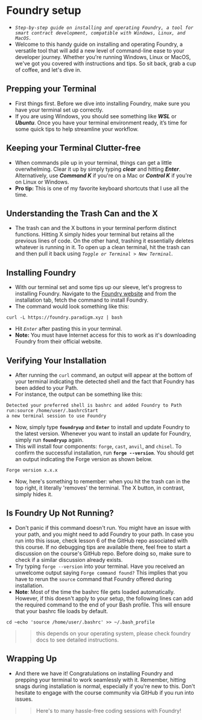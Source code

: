 # Foundry setup
- *`Step-by-step guide on installing and operating Foundry, a tool for smart contract development, compatible with Windows, Linux, and MacOS.`*
- Welcome to this handy guide on installing and operating Foundry, a versatile tool that will add a new level of command-line ease to your developer journey. Whether you're running Windows, Linux or MacOS, we've got you covered with instructions and tips. So sit back, grab a cup of coffee, and let's dive in.

## Prepping your Terminal
- First things first. Before we dive into installing Foundry, make sure you have your terminal set up correctly.
- If you are using Windows, you should see something like ***WSL*** or ***Ubuntu***. Once you have your terminal environment ready, it’s time for some quick tips to help streamline your workflow.

## Keeping your Terminal Clutter-free
- When commands pile up in your terminal, things can get a little overwhelming. Clear it up by simply typing ***clear*** and hitting ***Enter***. Alternatively, use ***Command K*** if you're on a Mac or ***Control K*** if you're on Linux or Windows.
- **Pro tip:** This is one of my favorite keyboard shortcuts that I use all the time.

## Understanding the Trash Can and the X
- The trash can and the X buttons in your terminal perform distinct functions. Hitting X simply hides your terminal but retains all the previous lines of code. On the other hand, trashing it essentially deletes whatever is running in it. To open up a clean terminal, hit the trash can and then pull it back using *`Toggle or Terminal > New Terminal`*.

## Installing Foundry
- With our terminal set and some tips up our sleeve, let's progress to installing Foundry. Navigate to the [Foundry website](https://book.getfoundry.sh/getting-started/installation) and from the installation tab, fetch the command to install Foundry.
- The command would look something like this:
```
curl -L https://foundry.paradigm.xyz | bash
```
- Hit *`Enter`* after pasting this in your terminal.
- **Note:** You must have Internet access for this to work as it's downloading Foundry from their official website.

## Verifying Your Installation
- After running the `curl` command, an output will appear at the bottom of your terminal indicating the detected shell and the fact that Foundry has been added to your Path.
- For instance, the output can be something like this:
```
Detected your preferred shell is bashrc and added Foundry to Path run:source /home/user/.bashrcStart
a new terminal session to use Foundry
```

- Now, simply type **`foundryup`** and **`Enter`** to install and update Foundry to the latest version. Whenever you want to install an update for Foundry, simply run **`foundryup`** again.
- This will install four components: `forge`, `cast`, `anvil`, and `chisel`. To confirm the successful installation, run **`forge --version`**. You should get an output indicating the Forge version as shown below.
```
Forge version x.x.x
```

- Now, here's something to remember: when you hit the trash can in the top right, it literally 'removes' the terminal. The X button, in contrast, simply hides it.

## Is Foundry Up Not Running?
- Don't panic if this command doesn't run. You might have an issue with your path, and you might need to add Foundry to your path. In case you run into this issue, check lesson 6 of the GitHub repo associated with this course. If no debugging tips are available there, feel free to start a discussion on the course's GitHub repo. Before doing so, make sure to check if a similar discussion already exists.
- Try typing `forge --version` into your terminal. Have you received an unwelcome output saying `Forge command found?` This implies that you have to rerun the `source` command that Foundry offered during installation.
- **Note**: Most of the time the bashrc file gets loaded automatically. However, if this doesn't apply to your setup, the following lines can add the required command to the end of your Bash profile. This will ensure that your bashrc file loads by default.
```
cd ~echo 'source /home/user/.bashrc' >> ~/.bash_profile
```

>> this depends on your operating system, please check foundry docs to see detailed instructions.

## Wrapping Up
- And there we have it! Congratulations on installing Foundry and prepping your terminal to work seamlessly with it. Remember, hitting snags during installation is normal, especially if you're new to this. Don't hesitate to engage with the course community via GitHub if you run into issues.

>> Here's to many hassle-free coding sessions with Foundry!
